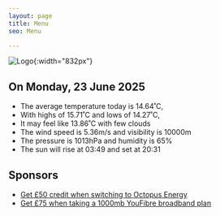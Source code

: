 ```yaml
---
layout: page
title: Menu
seo: Menu

---
```


![Logo](/images/logo.jpg){:width="832px"}

<!-- weather_marker starts -->
## On Monday, 23 June 2025

- The average temperature today is 14.64˚C,
- With highs of 15.71˚C and lows of 14.27˚C,
- It may feel like 13.86˚C with few clouds
- The wind speed is 5.36m/s and visibility is 10000m
- The pressure is 1013hPa and humidity is 65%
- The sun will rise at 03:49 and set at 20:31

<!-- weather_marker ends -->

## Sponsors

- [Get £50 credit when switching to Octopus Energy](https://bit.ly/3oD1nnS)
- [Get £75 when taking a 1000mb YouFibre broadband plan](https://aklam.io/91zWhU?)
